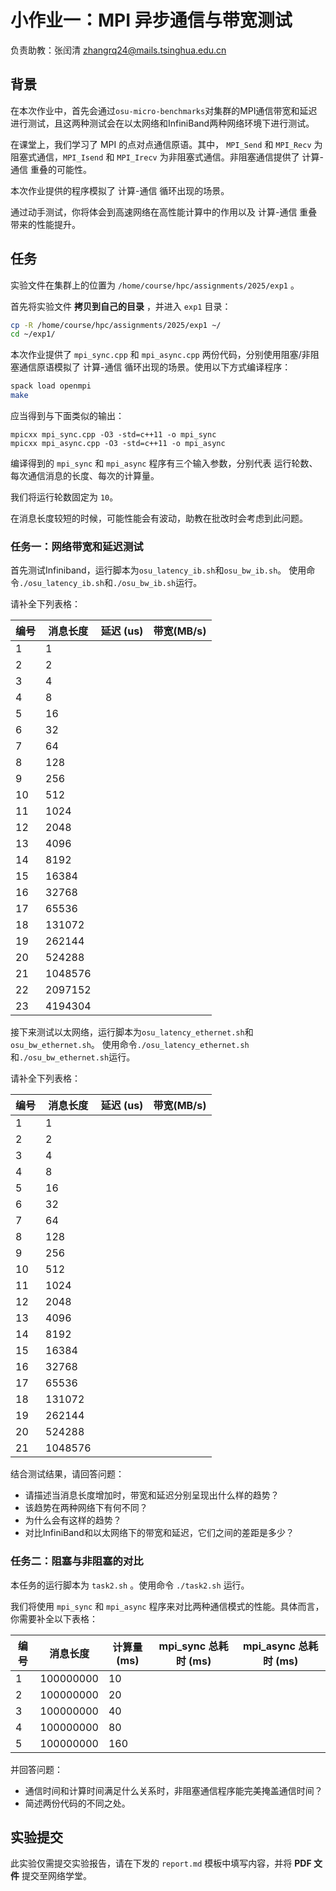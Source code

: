 # 小作业一：MPI 异步通信与带宽测试

负责助教：张闰清 zhangrq24@mails.tsinghua.edu.cn

## 背景

在本次作业中，首先会通过`osu-micro-benchmarks`对集群的MPI通信带宽和延迟进行测试，且这两种测试会在以太网络和InfiniBand两种网络环境下进行测试。

在课堂上，我们学习了 MPI 的点对点通信原语。其中， `MPI_Send` 和 `MPI_Recv` 为阻塞式通信，`MPI_Isend` 和 `MPI_Irecv` 为非阻塞式通信。非阻塞通信提供了 计算-通信 重叠的可能性。

本次作业提供的程序模拟了 计算-通信 循环出现的场景。

通过动手测试，你将体会到高速网络在高性能计算中的作用以及 计算-通信 重叠带来的性能提升。

## 任务

实验文件在集群上的位置为 `/home/course/hpc/assignments/2025/exp1` 。

首先将实验文件 **拷贝到自己的目录** ，并进入 `exp1` 目录：

```bash
cp -R /home/course/hpc/assignments/2025/exp1 ~/
cd ~/exp1/
```

本次作业提供了 `mpi_sync.cpp` 和 `mpi_async.cpp` 两份代码，分别使用阻塞/非阻塞通信原语模拟了 计算-通信 循环出现的场景。使用以下方式编译程序：

```bash
spack load openmpi
make
```

应当得到与下面类似的输出：

```text
mpicxx mpi_sync.cpp -O3 -std=c++11 -o mpi_sync
mpicxx mpi_async.cpp -O3 -std=c++11 -o mpi_async
```

编译得到的 `mpi_sync` 和 `mpi_async` 程序有三个输入参数，分别代表 运行轮数、每次通信消息的长度、每次的计算量。

我们将运行轮数固定为 `10`。

在消息长度较短的时候，可能性能会有波动，助教在批改时会考虑到此问题。

### 任务一：网络带宽和延迟测试

首先测试Infiniband，运行脚本为`osu_latency_ib.sh`和`osu_bw_ib.sh`。 使用命令`./osu_latency_ib.sh`和`./osu_bw_ib.sh`运行。

请补全下列表格：

| 编号 | 消息长度 | 延迟 (us) | 带宽(MB/s) |
| ---- | -------- | ------ | ------ |
| 1    | 1        |        |        |
| 2    | 2        |        |        |
| 3    | 4        |        |        |
| 4    | 8        |        |        |
| 5    | 16       |        |        |
| 6    | 32       |        |        |
| 7    | 64       |        |        |
| 8    | 128      |        |        |
| 9    | 256      |        |        |
| 10   | 512      |        |        |
| 11   | 1024     |        |        |
| 12   | 2048     |        |        |
| 13   | 4096     |        |        |
| 14   | 8192     |        |        |
| 15   | 16384    |        |        |
| 16   | 32768    |        |        |
| 17   | 65536    |        |        |
| 18   | 131072   |        |        |
| 19   | 262144   |        |        |
| 20   | 524288   |        |        |
| 21   | 1048576  |        |        |
| 22   | 2097152  |        |        |
| 23   | 4194304  |        |        |

接下来测试以太网络，运行脚本为`osu_latency_ethernet.sh`和`osu_bw_ethernet.sh`。 使用命令`./osu_latency_ethernet.sh`和`./osu_bw_ethernet.sh`运行。

请补全下列表格：

| 编号 | 消息长度 | 延迟 (us) | 带宽(MB/s) |
| ---- | -------- | ------ | ------ |
| 1    | 1        |        |        |
| 2    | 2        |        |        |
| 3    | 4        |        |        |
| 4    | 8        |        |        |
| 5    | 16       |        |        |
| 6    | 32       |        |        |
| 7    | 64       |        |        |
| 8    | 128      |        |        |
| 9    | 256      |        |        |
| 10   | 512      |        |        |
| 11   | 1024     |        |        |
| 12   | 2048     |        |        |
| 13   | 4096     |        |        |
| 14   | 8192     |        |        |
| 15   | 16384    |        |        |
| 16   | 32768    |        |        |
| 17   | 65536    |        |        |
| 18   | 131072   |        |        |
| 19   | 262144   |        |        |
| 20   | 524288   |        |        |
| 21   | 1048576  |        |        |

结合测试结果，请回答问题：

- 请描述当消息长度增加时，带宽和延迟分别呈现出什么样的趋势？
- 该趋势在两种网络下有何不同？
- 为什么会有这样的趋势？
- 对比InfiniBand和以太网络下的带宽和延迟，它们之间的差距是多少？

### 任务二：阻塞与非阻塞的对比

本任务的运行脚本为 `task2.sh` 。使用命令 `./task2.sh` 运行。

我们将使用 `mpi_sync` 和 `mpi_async` 程序来对比两种通信模式的性能。具体而言，你需要补全以下表格：

| 编号 | 消息长度  | 计算量 (ms) | mpi_sync 总耗时 (ms) | mpi_async 总耗时 (ms) |
| ---- | --------- | ------ | --------------- | ----------------- |
| 1    | 100000000 | 10     |                 |                   |
| 2    | 100000000 | 20     |                 |                   |
| 3    | 100000000 | 40     |                 |                   |
| 4    | 100000000 | 80     |                 |                   |
| 5    | 100000000 | 160    |                 |                   |

并回答问题：

- 通信时间和计算时间满足什么关系时，非阻塞通信程序能完美掩盖通信时间？
- 简述两份代码的不同之处。

## 实验提交

此实验仅需提交实验报告，请在下发的 `report.md` 模板中填写内容，并将 **PDF 文件** 提交至网络学堂。
